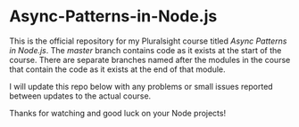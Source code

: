 # Async-Patterns-in-Node.js

This is the official repository for my Pluralsight course titled *Async Patterns in Node.js*. 
The *master* branch contains code as it 
exists at the start of the course. There are separate branches named after the modules in the course that contain the code as it 
exists at the end of that module.

I will update this repo below with any problems or small issues reported between updates to the actual course.

Thanks for watching and good luck on your Node projects!
